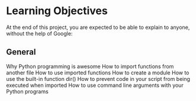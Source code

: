 # Learning Objectives

At the end of this project, you are expected to be able to explain to anyone, without the help of Google:

## General

Why Python programming is awesome
How to import functions from another file
How to use imported functions
How to create a module
How to use the built-in function dir()
How to prevent code in your script from being executed when imported
How to use command line arguments with your Python programs